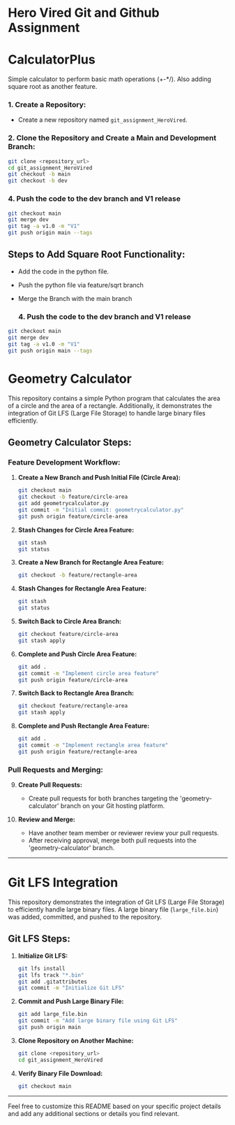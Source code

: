# Hero Vired Git and Github Assignment

# CalculatorPlus

Simple calculator to perform basic math operations (+-*/). Also adding square root as another feature.

### 1. Create a Repository:

- Create a new repository named `git_assignment_HeroVired`.

### 2. Clone the Repository and Create a Main and Development Branch:

```bash
git clone <repository_url>
cd git_assignment_HeroVired
git checkout -b main
git checkout -b dev
```

### 4. Push the code to the dev branch and V1 release
```bash
git checkout main
git merge dev
git tag -a v1.0 -m "V1"
git push origin main --tags

```

## Steps to Add Square Root Functionality:

- Add the code in the python file.
- Push the python file via feature/sqrt branch
- Merge the Branch with the main branch

  ### 4. Push the code to the dev branch and V1 release
```bash
git checkout main
git merge dev
git tag -a v1.0 -m "V1"
git push origin main --tags

```

# Geometry Calculator

This repository contains a simple Python program that calculates the area of a circle and the area of a rectangle. Additionally, it demonstrates the integration of Git LFS (Large File Storage) to handle large binary files efficiently.

## Geometry Calculator Steps:

### Feature Development Workflow:

1. **Create a New Branch and Push Initial File (Circle Area):**
    ```bash
    git checkout main
    git checkout -b feature/circle-area
    git add geometrycalculator.py
    git commit -m "Initial commit: geometrycalculator.py"
    git push origin feature/circle-area
    ```

2. **Stash Changes for Circle Area Feature:**
    ```bash
    git stash
    git status
    ```

3. **Create a New Branch for Rectangle Area Feature:**
    ```bash
    git checkout -b feature/rectangle-area
    ```

4. **Stash Changes for Rectangle Area Feature:**
    ```bash
    git stash
    git status
    ```

5. **Switch Back to Circle Area Branch:**
    ```bash
    git checkout feature/circle-area
    git stash apply
    ```

6. **Complete and Push Circle Area Feature:**
    ```bash
    git add .
    git commit -m "Implement circle area feature"
    git push origin feature/circle-area
    ```

7. **Switch Back to Rectangle Area Branch:**
    ```bash
    git checkout feature/rectangle-area
    git stash apply
    ```

8. **Complete and Push Rectangle Area Feature:**
    ```bash
    git add .
    git commit -m "Implement rectangle area feature"
    git push origin feature/rectangle-area
    ```

### Pull Requests and Merging:

9. **Create Pull Requests:**
    - Create pull requests for both branches targeting the 'geometry-calculator' branch on your Git hosting platform.

10. **Review and Merge:**
    - Have another team member or reviewer review your pull requests.
    - After receiving approval, merge both pull requests into the 'geometry-calculator' branch.

---

# Git LFS Integration

This repository demonstrates the integration of Git LFS (Large File Storage) to efficiently handle large binary files. A large binary file (`large_file.bin`) was added, committed, and pushed to the repository.

## Git LFS Steps:

1. **Initialize Git LFS:**
    ```bash
    git lfs install
    git lfs track "*.bin"
    git add .gitattributes
    git commit -m "Initialize Git LFS"
    ```

2. **Commit and Push Large Binary File:**
    ```bash
    git add large_file.bin
    git commit -m "Add large binary file using Git LFS"
    git push origin main
    ```

3. **Clone Repository on Another Machine:**
    ```bash
    git clone <repository_url>
    cd git_assignment_HeroVired
    ```

4. **Verify Binary File Download:**
    ```bash
    git checkout main
    ```

---

Feel free to customize this README based on your specific project details and add any additional sections or details you find relevant.
